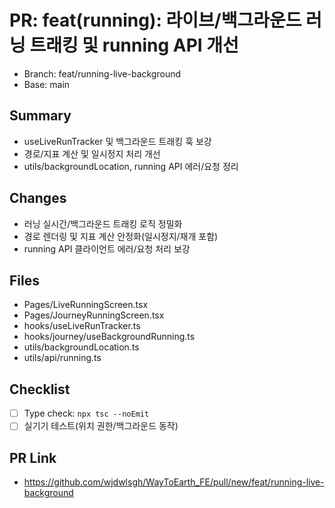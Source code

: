 # PR: feat(running): 라이브/백그라운드 러닝 트래킹 및 running API 개선

- Branch: feat/running-live-background
- Base: main

## Summary
- useLiveRunTracker 및 백그라운드 트래킹 훅 보강
- 경로/지표 계산 및 일시정지 처리 개선
- utils/backgroundLocation, running API 에러/요청 정리

## Changes
- 러닝 실시간/백그라운드 트래킹 로직 정밀화
- 경로 렌더링 및 지표 계산 안정화(일시정지/재개 포함)
- running API 클라이언트 에러/요청 처리 보강

## Files
- Pages/LiveRunningScreen.tsx
- Pages/JourneyRunningScreen.tsx
- hooks/useLiveRunTracker.ts
- hooks/journey/useBackgroundRunning.ts
- utils/backgroundLocation.ts
- utils/api/running.ts

## Checklist
- [ ] Type check: `npx tsc --noEmit`
- [ ] 실기기 테스트(위치 권한/백그라운드 동작)

## PR Link
- https://github.com/wjdwlsgh/WayToEarth_FE/pull/new/feat/running-live-background

